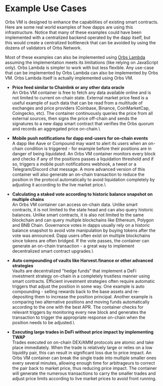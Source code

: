 # Example Use Cases

Orbs VM is designed to enhance the capabilities of existing smart contracts. Here are some real world examples of how dapps are using this infrastructure. Notice that many of these examples could have been implemented with a centralized backend operated by the dapp itself, but this would create a centralized bottleneck that can be avoided by using the dozens of validators of Orbs Network.

Most of these examples can also be implemented using [Orbs Lambda](broken-reference) assuming the implementation meets its limitations (like relying on JavaScript only). Orbs Lambda is simpler to work with but less flexible. Any use-case that can be implemented by Orbs Lambda can also be implemented by Orbs VM. Orbs Lambda itself is actually implemented using Orbs VM.

* **Price feed similar to Chainlink or any other data oracle**\
  An Orbs VM container is free to fetch any data available online and is not limited to current on-chain state. External market price feed is a useful example of such data that can be read from a multitude of exchanges and price providers (Coinbase, Binance, CoinMarketCap, Coingecko, etc). The container continuously queries the price from all external sources, then signs the price off-chain and sends the signatures to a new dapp smart contract that verifies the Orbs quorum and records an aggregated price on-chain.\

* **Mobile push notifications for dapp end-users for on-chain events**\
  A dapp like Aave or Compound may want to alert its users when an on-chain condition is triggered - for example before their positions are in danger of being liquidated. An Orbs VM container monitors every block and checks if any of the positions passes a liquidation threshold and if so, triggers a mobile push notifications webhook, a tweet or a Telegram/Discord chat message. A more advanced version of this container will also generate an on-chain transaction to reduce the position in the protocol automatically to avoid liquidation completely by adjusting it according to the live market price.\

* **Calculating a staked vote according to historic balance snapshot on multiple chains**\
  An Orbs VM container can access on-chain data. Unlike smart contracts, it is not limited to the state head and can also query historic balances. Unlike smart contracts, it is also not limited to the same blockchain and can query multiple blockchains like Ethereum, Polygon and BNB Chain. Governance votes in dapps usually rely on a historic balance snapshot to avoid vote manipulation by buying tokens after the vote was announced. Dapp users often exist on multiple blockchains since tokens are often bridged. If the vote passes, the container can generate an on-chain transaction - a great way to implement decentralized smart contract upgrades.\

* **Auto compounding of vaults like Harvest.finance or other advanced strategies**\
  Vaults are decentralized "hedge funds" that implement a DeFi investment strategy on-chain in a completely trustless manner using smart contracts. Efficient investment strategies often require automatic triggers that adjust the position in some way. One example is auto compounding - selling rewards back to the base assets and re-depositing them to increase the position principal. Another example is comparing two alternative positions and moving funds automatically according to the one with the best APR. The container checks for relevant triggers by monitoring every new block and generates the transaction to trigger the appropriate response on-chain when the position needs to be adjusted.\

* **Executing large trades in DeFi without price impact by implementing TWAP**\
  Trades executed on on-chain DEX/AMM protocols are atomic and take place immediately. When the trade is relatively large or relies on a low liquidity pair, this can result in significant loss due to price impact. An Orbs VM container can break the single trade into multiple smaller ones every several minutes, allowing enough time for arbitrageurs to correct the pair back to market price, thus reducing price impact. The container will generate the numerous transactions to carry the smaller trades and adjust price limits according to live market prices to avoid front running.
